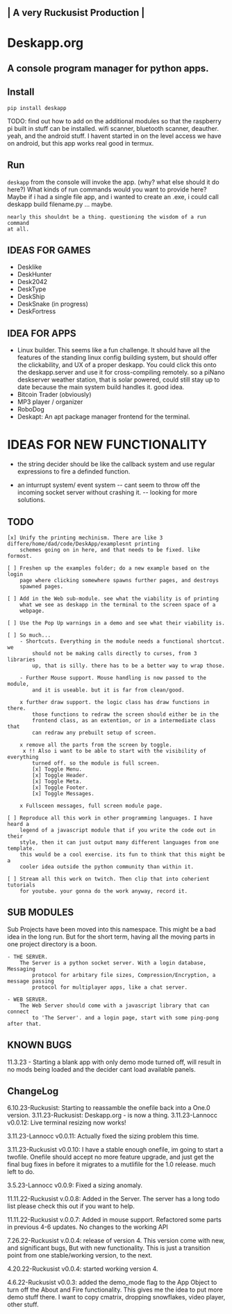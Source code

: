 ## | A very Ruckusist Production |

# Deskapp.org

## A console program manager for python apps.

## Install
 `pip install deskapp`

 TODO: find out how to add on the additional modules so that the raspberry pi
 built in stuff can be installed. wifi scanner, bluetooth scanner, deauther.
 yeah, and the android stuff. I havent started in on the level access we have
 on android, but this app works real good in termux.

## Run

`deskapp` from the console will invoke the app. (why? what else should it do here?)
    What kinds of run commands would you want to provide here? Maybe if i had
    a single file app, and i wanted to create an .exe, i could call 
    deskapp build filename.py ... maybe.

    nearly this shouldnt be a thing. questioning the wisdom of a run command
    at all.

## IDEAS FOR GAMES

 - Desklike
 - DeskHunter
 - Desk2042
 - DeskType
 - DeskShip
 - DeskSnake (in progress)
 - DeskFortress

## IDEA FOR APPS

- Linux builder. This seems like a fun challenge. It should have all the
    features of the standing linux config building system, but should offer
    the clickability, and UX of a proper deskapp. You could click this onto
    the deskapp.server and use it for cross-compiling remotely. so a piNano
    deskserver weather station, that is solar powered, could still stay up to
    date because the main system build handles it. good idea.
- Bitcoin Trader (obviously)
- MP3 player / organizer
- RoboDog
- Deskapt: An apt package manager frontend for the terminal.

# IDEAS FOR NEW FUNCTIONALITY
- the string decider should be like the callback system and use
    regular expressions to fire a definded function.

- an inturrupt system/ event system -- cant seem to throw off the
    incoming socket server without crashing it. -- looking for more
    solutions.

## TODO

    [x] Unify the printing mechinism. There are like 3 differe/home/dad/code/DeskApp/examplesnt printing 
        schemes going on in here, and that needs to be fixed. like formost.

    [ ] Freshen up the examples folder; do a new example based on the login
        page where clicking somewhere spawns further pages, and destroys 
        spawned pages.

    [ ] Add in the Web sub-module. see what the viability is of printing
        what we see as deskapp in the terminal to the screen space of a 
        webpage.

    [ ] Use the Pop Up warnings in a demo and see what their viability is.

    [ ] So much... 
        - Shortcuts. Everything in the module needs a functional shortcut. we
            should not be making calls directly to curses, from 3 libraries
            up, that is silly. there has to be a better way to wrap those.

        - Further Mouse support. Mouse handling is now passed to the module, 
            and it is useable. but it is far from clean/good.

        x further draw support. the logic class has draw functions in there. 
            those functions to redraw the screen should either be in the
            frontend class, as an extention, or in a intermediate class that
            can redraw any prebuilt setup of screen.

        x remove all the parts from the screen by toggle.
         x !! Also i want to be able to start with the visibility of everything
            turned off. so the module is full screen.
            [x] Toggle Menu.
            [x] Toggle Header.
            [x] Toggle Meta.
            [x] Toggle Footer.
            [x] Toggle Messages.
        
        x Fullsceen messages, full screen module page.

    [ ] Reproduce all this work in other programming languages. I have heard a 
        legend of a javascript module that if you write the code out in their
        style, then it can just output many different languages from one template.
        this would be a cool exercise. its fun to think that this might be a 
        cooler idea outside the python community than within it.

    [ ] Stream all this work on twitch. Then clip that into coherient tutorials
        for youtube. your gonna do the work anyway, record it.

## SUB MODULES

Sub Projects have been moved into this namespace. This might be a bad idea in the
long run. But for the short term, having all the moving parts in one project 
directory is a boon.

    - THE SERVER.
        The Server is a python socket server. With a login database, Messaging
            protocol for arbitary file sizes, Compression/Encryption, a message passing
            protocol for multiplayer apps, like a chat server.

    - WEB SERVER.
        The Web Server should come with a javascript library that can connect
            to 'The Server'. and a login page, start with some ping-pong after that.

## KNOWN BUGS
11.3.23 - Starting a blank app with only demo mode turned off, will result in no mods being loaded and the decider cant load available panels.

## ChangeLog
6.10.23-Ruckusist: Starting to reassamble the onefile back into a One.0 version.
3.11.23-Ruckusist: Deskapp.org - is now a thing.
3.11.23-Lannocc v0.0.12: Live terminal resizing now works!

3.11.23-Lannocc v0.0.11: Actually fixed the sizing problem this time.

3.11.23-Ruckusist v0.0.10: I have a stable enough onefile, im going to start
    a twofile. Onefile should accept no more feature upgrade, and just get
    the final bug fixes in before it migrates to a mutlifile for the 1.0 
    release. much left to do.

3.5.23-Lannocc v0.0.9: Fixed a sizing anomaly.

11.11.22-Ruckusist v.0.0.8: Added in the Server. The server has a long todo list please check this out if you want to help.

11.11.22-Ruckusist v.0.0.7: Added in mouse support. Refactored some parts in 
    previous 4-6 updates. No changes to the working API

7.26.22-Ruckusist v.0.0.4: release of version 4. This version come with new, and
    significant bugs, But with new functionality. This is just a transition point
    from one stable/working version, to the next.

4.20.22-Ruckusist v0.0.4: started working version 4.

4.6.22-Ruckusist v0.0.3: added the demo_mode flag to the App Object to turn off
    the About and Fire functionality. This gives me the idea to put more demo 
    stuff there. I want to copy cmatrix, dropping snowflakes, video player, other 
    stuff.
